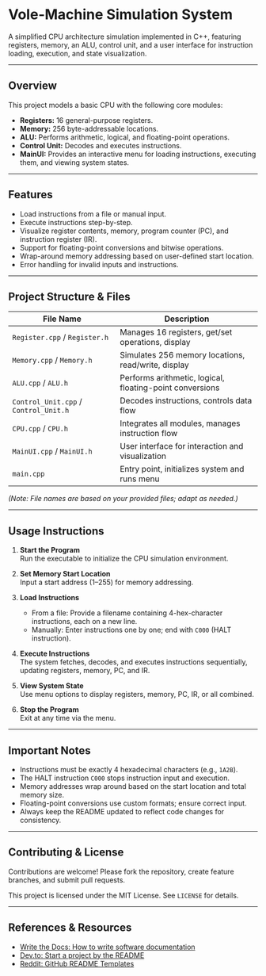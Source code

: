 # Vole-Machine Simulation System

A simplified CPU architecture simulation implemented in C++, featuring registers, memory, an ALU, control unit, and a user interface for instruction loading, execution, and state visualization.

---

## Overview

This project models a basic CPU with the following core modules:

- **Registers:** 16 general-purpose registers.
- **Memory:** 256 byte-addressable locations.
- **ALU:** Performs arithmetic, logical, and floating-point operations.
- **Control Unit:** Decodes and executes instructions.
- **MainUI:** Provides an interactive menu for loading instructions, executing them, and viewing system states.

---

## Features

- Load instructions from a file or manual input.
- Execute instructions step-by-step.
- Visualize register contents, memory, program counter (PC), and instruction register (IR).
- Support for floating-point conversions and bitwise operations.
- Wrap-around memory addressing based on user-defined start location.
- Error handling for invalid inputs and instructions.

---

## Project Structure & Files

| File Name | Description |  
| --- | --- |  
| `Register.cpp` / `Register.h` | Manages 16 registers, get/set operations, display |  
| `Memory.cpp` / `Memory.h` | Simulates 256 memory locations, read/write, display |  
| `ALU.cpp` / `ALU.h` | Performs arithmetic, logical, floating-point conversions |  
| `Control_Unit.cpp` / `Control_Unit.h` | Decodes instructions, controls data flow |  
| `CPU.cpp` / `CPU.h` | Integrates all modules, manages instruction flow |  
| `MainUI.cpp` / `MainUI.h` | User interface for interaction and visualization |  
| `main.cpp` | Entry point, initializes system and runs menu |

*(Note: File names are based on your provided files; adapt as needed.)*

---

## Usage Instructions

1. **Start the Program**  
   Run the executable to initialize the CPU simulation environment.

2. **Set Memory Start Location**  
   Input a start address (1–255) for memory addressing.

3. **Load Instructions**  
   - From a file: Provide a filename containing 4-hex-character instructions, each on a new line.  
   - Manually: Enter instructions one by one; end with `C000` (HALT instruction).

4. **Execute Instructions**  
   The system fetches, decodes, and executes instructions sequentially, updating registers, memory, PC, and IR.

5. **View System State**  
   Use menu options to display registers, memory, PC, IR, or all combined.

6. **Stop the Program**  
   Exit at any time via the menu.

---

## Important Notes

- Instructions must be exactly 4 hexadecimal characters (e.g., `1A2B`).
- The HALT instruction `C000` stops instruction input and execution.
- Memory addresses wrap around based on the start location and total memory size.
- Floating-point conversions use custom formats; ensure correct input.
- Always keep the README updated to reflect code changes for consistency.

---

## Contributing & License

Contributions are welcome! Please fork the repository, create feature branches, and submit pull requests.

This project is licensed under the MIT License. See `LICENSE` for details.

---

## References & Resources

- [Write the Docs: How to write software documentation](https://www.writethedocs.org/guide/writing/beginners-guide-to-docs.html)
- [Dev.to: Start a project by the README](https://dev.to/vepo/start-a-project-by-the-readme-4c49)
- [Reddit: GitHub README Templates](https://www.reddit.com/r/programming/comments/l0mgcy/github_readme_templates_creating_a_good_readme_is/)
